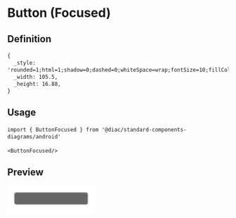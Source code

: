 # Button (Focused)

## Definition

```
{
  _style: 'rounded=1;html=1;shadow=0;dashed=0;whiteSpace=wrap;fontSize=10;fillColor=#666666;align=center;strokeColor=#999999;fontColor=#ffffff;',
  _width: 105.5,
  _height: 16.88,
}
```

## Usage

```
import { ButtonFocused } from '@diac/standard-components-diagrams/android'

<ButtonFocused/>
```

## Preview

<img src="./button-focused.png" width="200"/>
